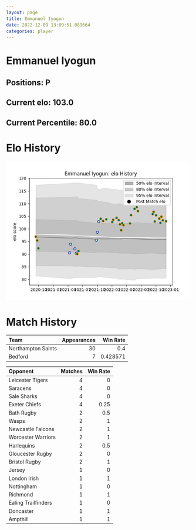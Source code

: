 ```yaml
---  
layout: page  
title: Emmanuel Iyogun  
date: 2022-12-09 13:09:51.089664  
categories: player  
---
```

# Emmanuel Iyogun

## Positions: P

## Current elo: 103.0

## Current Percentile: 80.0

# Elo History


![elo history](history_EmmanuelIyogun.png)
# Match History


| Team               |   Appearances |   Win Rate |
|:-------------------|--------------:|-----------:|
| Northampton Saints |            30 |   0.4      |
| Bedford            |             7 |   0.428571 |

| Opponent            |   Matches |   Win Rate |
|:--------------------|----------:|-----------:|
| Leicester Tigers    |         4 |       0    |
| Saracens            |         4 |       0    |
| Sale Sharks         |         4 |       0    |
| Exeter Chiefs       |         4 |       0.25 |
| Bath Rugby          |         2 |       0.5  |
| Wasps               |         2 |       1    |
| Newcastle Falcons   |         2 |       1    |
| Worcester Warriors  |         2 |       1    |
| Harlequins          |         2 |       0.5  |
| Gloucester Rugby    |         2 |       0    |
| Bristol Rugby       |         2 |       1    |
| Jersey              |         1 |       0    |
| London Irish        |         1 |       1    |
| Nottingham          |         1 |       0    |
| Richmond            |         1 |       1    |
| Ealing Trailfinders |         1 |       0    |
| Doncaster           |         1 |       1    |
| Ampthill            |         1 |       1    |